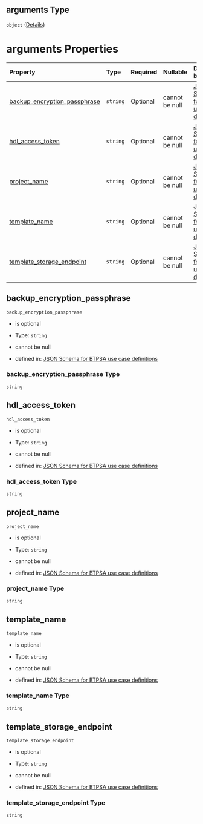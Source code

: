 ## arguments Type

`object` ([Details](btpsa-usecase-properties-services-items-allof-1-then-allof-40-then-allof-2-then-properties-parameters-properties-data-properties-requestedoperation-properties-arguments.md))

# arguments Properties

| Property                                                        | Type     | Required | Nullable       | Defined by                                                                                                                                                                                                                                                                                                                                                                                                                                                                        |
| :-------------------------------------------------------------- | :------- | :------- | :------------- | :-------------------------------------------------------------------------------------------------------------------------------------------------------------------------------------------------------------------------------------------------------------------------------------------------------------------------------------------------------------------------------------------------------------------------------------------------------------------------------- |
| [backup\_encryption\_passphrase](#backup_encryption_passphrase) | `string` | Optional | cannot be null | [JSON Schema for BTPSA use case definitions](btpsa-usecase-properties-services-items-allof-1-then-allof-40-then-allof-2-then-properties-parameters-properties-data-properties-requestedoperation-properties-arguments-properties-backup_encryption_passphrase.md "undefined#/properties/services/items/allOf/1/then/allOf/40/then/allOf/2/then/properties/parameters/properties/data/properties/requestedOperation/properties/arguments/properties/backup_encryption_passphrase") |
| [hdl\_access\_token](#hdl_access_token)                         | `string` | Optional | cannot be null | [JSON Schema for BTPSA use case definitions](btpsa-usecase-properties-services-items-allof-1-then-allof-40-then-allof-2-then-properties-parameters-properties-data-properties-requestedoperation-properties-arguments-properties-hdl_access_token.md "undefined#/properties/services/items/allOf/1/then/allOf/40/then/allOf/2/then/properties/parameters/properties/data/properties/requestedOperation/properties/arguments/properties/hdl_access_token")                         |
| [project\_name](#project_name)                                  | `string` | Optional | cannot be null | [JSON Schema for BTPSA use case definitions](btpsa-usecase-properties-services-items-allof-1-then-allof-40-then-allof-2-then-properties-parameters-properties-data-properties-requestedoperation-properties-arguments-properties-project_name.md "undefined#/properties/services/items/allOf/1/then/allOf/40/then/allOf/2/then/properties/parameters/properties/data/properties/requestedOperation/properties/arguments/properties/project_name")                                 |
| [template\_name](#template_name)                                | `string` | Optional | cannot be null | [JSON Schema for BTPSA use case definitions](btpsa-usecase-properties-services-items-allof-1-then-allof-40-then-allof-2-then-properties-parameters-properties-data-properties-requestedoperation-properties-arguments-properties-template_name.md "undefined#/properties/services/items/allOf/1/then/allOf/40/then/allOf/2/then/properties/parameters/properties/data/properties/requestedOperation/properties/arguments/properties/template_name")                               |
| [template\_storage\_endpoint](#template_storage_endpoint)       | `string` | Optional | cannot be null | [JSON Schema for BTPSA use case definitions](btpsa-usecase-properties-services-items-allof-1-then-allof-40-then-allof-2-then-properties-parameters-properties-data-properties-requestedoperation-properties-arguments-properties-template_storage_endpoint.md "undefined#/properties/services/items/allOf/1/then/allOf/40/then/allOf/2/then/properties/parameters/properties/data/properties/requestedOperation/properties/arguments/properties/template_storage_endpoint")       |

## backup\_encryption\_passphrase



`backup_encryption_passphrase`

*   is optional

*   Type: `string`

*   cannot be null

*   defined in: [JSON Schema for BTPSA use case definitions](btpsa-usecase-properties-services-items-allof-1-then-allof-40-then-allof-2-then-properties-parameters-properties-data-properties-requestedoperation-properties-arguments-properties-backup_encryption_passphrase.md "undefined#/properties/services/items/allOf/1/then/allOf/40/then/allOf/2/then/properties/parameters/properties/data/properties/requestedOperation/properties/arguments/properties/backup_encryption_passphrase")

### backup\_encryption\_passphrase Type

`string`

## hdl\_access\_token



`hdl_access_token`

*   is optional

*   Type: `string`

*   cannot be null

*   defined in: [JSON Schema for BTPSA use case definitions](btpsa-usecase-properties-services-items-allof-1-then-allof-40-then-allof-2-then-properties-parameters-properties-data-properties-requestedoperation-properties-arguments-properties-hdl_access_token.md "undefined#/properties/services/items/allOf/1/then/allOf/40/then/allOf/2/then/properties/parameters/properties/data/properties/requestedOperation/properties/arguments/properties/hdl_access_token")

### hdl\_access\_token Type

`string`

## project\_name



`project_name`

*   is optional

*   Type: `string`

*   cannot be null

*   defined in: [JSON Schema for BTPSA use case definitions](btpsa-usecase-properties-services-items-allof-1-then-allof-40-then-allof-2-then-properties-parameters-properties-data-properties-requestedoperation-properties-arguments-properties-project_name.md "undefined#/properties/services/items/allOf/1/then/allOf/40/then/allOf/2/then/properties/parameters/properties/data/properties/requestedOperation/properties/arguments/properties/project_name")

### project\_name Type

`string`

## template\_name



`template_name`

*   is optional

*   Type: `string`

*   cannot be null

*   defined in: [JSON Schema for BTPSA use case definitions](btpsa-usecase-properties-services-items-allof-1-then-allof-40-then-allof-2-then-properties-parameters-properties-data-properties-requestedoperation-properties-arguments-properties-template_name.md "undefined#/properties/services/items/allOf/1/then/allOf/40/then/allOf/2/then/properties/parameters/properties/data/properties/requestedOperation/properties/arguments/properties/template_name")

### template\_name Type

`string`

## template\_storage\_endpoint



`template_storage_endpoint`

*   is optional

*   Type: `string`

*   cannot be null

*   defined in: [JSON Schema for BTPSA use case definitions](btpsa-usecase-properties-services-items-allof-1-then-allof-40-then-allof-2-then-properties-parameters-properties-data-properties-requestedoperation-properties-arguments-properties-template_storage_endpoint.md "undefined#/properties/services/items/allOf/1/then/allOf/40/then/allOf/2/then/properties/parameters/properties/data/properties/requestedOperation/properties/arguments/properties/template_storage_endpoint")

### template\_storage\_endpoint Type

`string`
